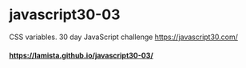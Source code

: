 # javascript30-03
CSS variables. 30 day JavaScript challenge https://javascript30.com/

#### https://lamista.github.io/javascript30-03/
